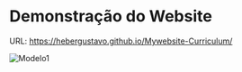 # Demonstração do Website

URL: https://hebergustavo.github.io/Mywebsite-Curriculum/

![Modelo1](https://user-images.githubusercontent.com/44476616/103382105-7ca67680-4acc-11eb-8a87-150397931311.gif)

